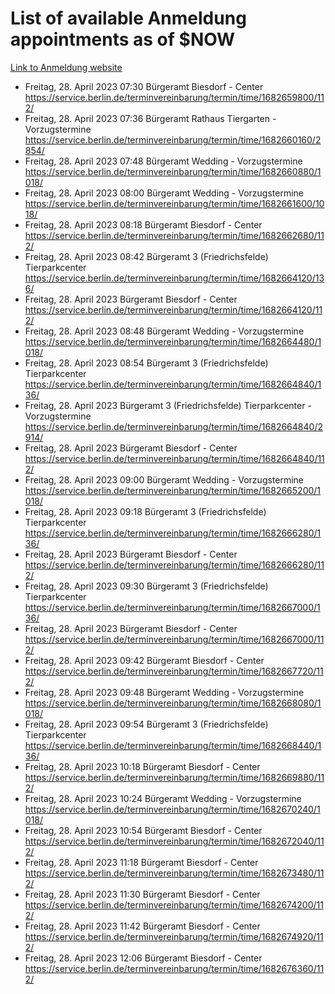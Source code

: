 # List of available Anmeldung appointments as of $NOW
[Link to Anmeldung website](https://service.berlin.de/terminvereinbarung/termin/tag.php?termin=1&anliegen[]=120686&dienstleisterlist=122210,122217,327316,122219,327312,122227,327314,122231,327346,122243,327348,122254,122252,329742,122260,329745,122262,329748,122271,327278,122273,327274,122277,327276,330436,122280,327294,122282,327290,122284,327292,122291,327270,122285,327266,122286,327264,122296,327268,150230,329760,122297,327286,122294,327284,122312,329763,122314,329775,122304,327330,122311,327334,122309,327332,317869,122281,327352,122279,329772,122283,122276,327324,122274,327326,122267,329766,122246,327318,122251,327320,122257,327322,122208,327298,122226,327300&herkunft=http%3A%2F%2Fservice.berlin.de%2Fdienstleistung%2F120686%2F)
- Freitag, 28. April 2023 07:30 Bürgeramt Biesdorf - Center https://service.berlin.de/terminvereinbarung/termin/time/1682659800/112/
- Freitag, 28. April 2023 07:36 Bürgeramt Rathaus Tiergarten - Vorzugstermine https://service.berlin.de/terminvereinbarung/termin/time/1682660160/2854/
- Freitag, 28. April 2023 07:48 Bürgeramt Wedding - Vorzugstermine https://service.berlin.de/terminvereinbarung/termin/time/1682660880/1018/
- Freitag, 28. April 2023 08:00 Bürgeramt Wedding - Vorzugstermine https://service.berlin.de/terminvereinbarung/termin/time/1682661600/1018/
- Freitag, 28. April 2023 08:18 Bürgeramt Biesdorf - Center https://service.berlin.de/terminvereinbarung/termin/time/1682662680/112/
- Freitag, 28. April 2023 08:42 Bürgeramt 3 (Friedrichsfelde) Tierparkcenter https://service.berlin.de/terminvereinbarung/termin/time/1682664120/136/
- Freitag, 28. April 2023  Bürgeramt Biesdorf - Center https://service.berlin.de/terminvereinbarung/termin/time/1682664120/112/
- Freitag, 28. April 2023 08:48 Bürgeramt Wedding - Vorzugstermine https://service.berlin.de/terminvereinbarung/termin/time/1682664480/1018/
- Freitag, 28. April 2023 08:54 Bürgeramt 3 (Friedrichsfelde) Tierparkcenter https://service.berlin.de/terminvereinbarung/termin/time/1682664840/136/
- Freitag, 28. April 2023  Bürgeramt 3 (Friedrichsfelde) Tierparkcenter - Vorzugstermine https://service.berlin.de/terminvereinbarung/termin/time/1682664840/2914/
- Freitag, 28. April 2023  Bürgeramt Biesdorf - Center https://service.berlin.de/terminvereinbarung/termin/time/1682664840/112/
- Freitag, 28. April 2023 09:00 Bürgeramt Wedding - Vorzugstermine https://service.berlin.de/terminvereinbarung/termin/time/1682665200/1018/
- Freitag, 28. April 2023 09:18 Bürgeramt 3 (Friedrichsfelde) Tierparkcenter https://service.berlin.de/terminvereinbarung/termin/time/1682666280/136/
- Freitag, 28. April 2023  Bürgeramt Biesdorf - Center https://service.berlin.de/terminvereinbarung/termin/time/1682666280/112/
- Freitag, 28. April 2023 09:30 Bürgeramt 3 (Friedrichsfelde) Tierparkcenter https://service.berlin.de/terminvereinbarung/termin/time/1682667000/136/
- Freitag, 28. April 2023  Bürgeramt Biesdorf - Center https://service.berlin.de/terminvereinbarung/termin/time/1682667000/112/
- Freitag, 28. April 2023 09:42 Bürgeramt Biesdorf - Center https://service.berlin.de/terminvereinbarung/termin/time/1682667720/112/
- Freitag, 28. April 2023 09:48 Bürgeramt Wedding - Vorzugstermine https://service.berlin.de/terminvereinbarung/termin/time/1682668080/1018/
- Freitag, 28. April 2023 09:54 Bürgeramt 3 (Friedrichsfelde) Tierparkcenter https://service.berlin.de/terminvereinbarung/termin/time/1682668440/136/
- Freitag, 28. April 2023 10:18 Bürgeramt Biesdorf - Center https://service.berlin.de/terminvereinbarung/termin/time/1682669880/112/
- Freitag, 28. April 2023 10:24 Bürgeramt Wedding - Vorzugstermine https://service.berlin.de/terminvereinbarung/termin/time/1682670240/1018/
- Freitag, 28. April 2023 10:54 Bürgeramt Biesdorf - Center https://service.berlin.de/terminvereinbarung/termin/time/1682672040/112/
- Freitag, 28. April 2023 11:18 Bürgeramt Biesdorf - Center https://service.berlin.de/terminvereinbarung/termin/time/1682673480/112/
- Freitag, 28. April 2023 11:30 Bürgeramt Biesdorf - Center https://service.berlin.de/terminvereinbarung/termin/time/1682674200/112/
- Freitag, 28. April 2023 11:42 Bürgeramt Biesdorf - Center https://service.berlin.de/terminvereinbarung/termin/time/1682674920/112/
- Freitag, 28. April 2023 12:06 Bürgeramt Biesdorf - Center https://service.berlin.de/terminvereinbarung/termin/time/1682676360/112/
